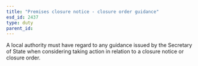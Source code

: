 ```yaml
---
title: "Premises closure notice - closure order guidance"
esd_id: 2437
type: duty
parent_id:  
---
```


A local authority must have regard to any guidance issued by the Secretary of State when considering taking action in relation to a closure notice or closure order.

